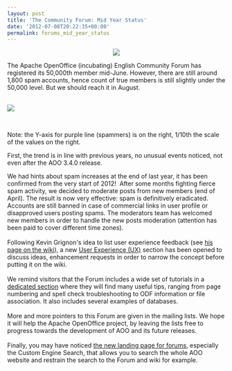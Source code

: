 ```yaml
---
layout: post
title: 'The Community Forum: Mid Year Status'
date: '2012-07-08T20:22:35+00:00'
permalink: forums_mid_year_status
---
```

<p align="center"><img src="https://blogs.apache.org/OOo/mediaresource/e4f45203-922f-4bf7-ba4d-52db2ca50dba" /><br /></p> 
  <p> </p> 
  <p>The Apache OpenOffice (incubating) English Community Forum has registered its 50,000th member mid-June. However, there are still around 1,800 spam accounts, hence count of true members is still slightly under the 50,000 level. But we should reach it in August.</p> 
  <p><br /><a href="https://blogs.apache.org/OOo/mediaresource/bc0944ce-4136-421d-bc53-8e36cd074a9d"><img src="https://blogs.apache.org/OOo/mediaresource/bc0944ce-4136-421d-bc53-8e36cd074a9d" /></a><br /></p> 
  <p><br /></p> 
  <p>Note: the Y-axis for purple line (spammers) is on the right, 1/10th the scale of the values on the right.</p> 
  <p>First, the trend is in line with previous years, no unusual events noticed, not even after the AOO 3.4.0 release.</p> 
  <p>We had hints about spam increases at the end of last year, it has been confirmed from the very start of 2012!&nbsp; After some months fighting fierce spam activity, we decided to moderate posts from new members (end of April). The result is now very effective: spam is definitively eradicated. Accounts are still banned in case of commercial links in user profile or disapproved users posting spams. The moderators team has welcomed new members in order to handle the new posts moderation (attention has been paid to cover different time zones).<br /><br />Following Kevin Grignon's idea to list user experience feedback (see <a title="his page on the wiki" href="http://wiki.services.openoffice.org/wiki/AOO_Social_Data">his page on the wiki</a>), a new <a title="User Experience (UX)" href="http://user.services.openoffice.org/en/forum/viewforum.php?f=106">User Experience (UX)</a> section has been opened to discuss ideas, enhancement requests in order to narrow the concept before putting it on the wiki.<br /><br />We remind visitors that the Forum includes a wide set of tutorials in a <a title="dedicated section" href="http://user.services.openoffice.org/en/forum/viewforum.php?f=74">dedicated section</a> where they will find many useful tips, ranging from page numbering and spell check troubleshooting to ODF information or file association. It also includes several examples of databases.<br /><br />More and more pointers to this Forum are given in the mailing lists. We hope it will help the Apache OpenOffice project, by leaving the lists free to progress towards the development of AOO and its future releases.<br /><br />Finally, you may have noticed <a title="the new landing page for forums" href="http://user.services.openoffice.org/">the new landing page for forums</a>, especially the Custom Engine Search, that allows you to search the whole AOO website and restrain the search to the Forum and wiki for example.
</p>
